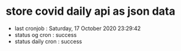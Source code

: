 # store covid daily api as json data

- last cronjob : Saturday, 17 October 2020 23:29:42
- status og cron : success
- status daily cron : success
      
      